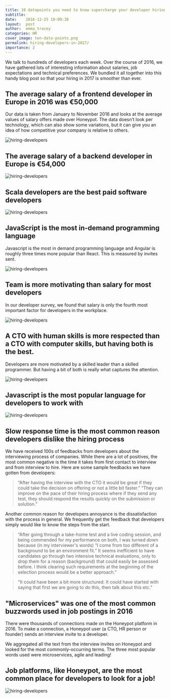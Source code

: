 ```yaml
---
title: 10 datapoints you need to know supercharge your developer hiring skills in 2017
subtitle:
date:    2016-12-25 10:09:38
layout:  post
author:  emma_tracey
categories: HR
cover_image: ten-data-points.png
permalink: hiring-developers-in-2017/
importance: 2
---
```


We talk to hundreds of developers each week. Over the course of 2016, we have gathered lots of interesting information about salaries, job expectations and technical preferences.  We bundled it all together into this handy blog post so that your hiring in 2017 is smoother than ever.

<!--more-->


## The average salary of a frontend developer in Europe in 2016 was €50,000

Our data is taken from January to November 2016 and looks at the average values of salary offers made over Honeypot. The data doesn’t look per technology, which can also show some variations, but it can give you an idea of how competitive your company is relative to others.

![hiring-developers](/assets/images/ten-data-points-avg-salary-frontend.png)

## The average salary of a backend developer in Europe is €54,000


![hiring-developers](/assets/images/ten-data-points-avg-salary-backend.png)

## Scala developers are the best paid software developers


![hiring-developers](/assets/images/ten-data-points-avg-salary-position.png)

## JavaScript is the most in-demand programming language

Javascript is the most in demand programming language and Angular is roughly three times more popular than React. This is measured by invites sent.

![hiring-developers](/assets/images/ten-data-points-demand-language.png)

## Team is more motivating than salary for most developers

In our developer survey, we found that salary is only the fourth most important factor for developers in the workplace.

![hiring-developers](/assets/images/important-factors.png)


## A CTO with human skills is more respected than a CTO with computer skills, but having both is the best.

Developers are more motivated by a skilled leader than a skilled programmer. But having a bit of both is really what captures the attention.


![hiring-developers](/assets/images/communication.png)

## Javascript is the most popular language for developers to work with

![hiring-developers](/assets/images/languages.png)

## Slow response time is the most common reason developers dislike the hiring process

We have received 100s of feedbacks from developers about the interviewing process of companies. While there are a lot of positives, the most common negative is the time it takes from first contact to interview and from interview to hire. Here are some sample feedbacks we have gotten from developers:

> “After having the interview with the CTO it would be great if they could take the decision on offering or not a little bit faster.”
“They can improve on the pace of their hiring process where if they send any test, they should respond the results quickly on the submission or solution.”

Another common reason for developers annoyance is the dissatisfaction with the process in general. We frequently get the feedback that developers simply would like to know the steps from the start.

> “After going through a take-home test and a live coding session, and being commended for my performance on both, I was turned down because (in my interviewer's words) “I come from too different of a background to be an environment fit.” It seems inefficient to have candidates go through two intensive technical evaluations, only to drop them for a reason (background) that could easily be assessed before. I think clearing such requirements at the beginning of the selection process would be a better approach.”

> “It could have been a bit more structured. It could have started with saying that first we are going to do this, then talk about this etc.”

## "Microservices" was one of the most common buzzwords used in job postings in 2016

There were thousands of connections made on the Honeypot platform in 2016. To make a connection, a Honeypot user (a CTO, HR person or founder) sends an interview invite to a developer.

We aggregated all the text from the interview invites on Honeypot and looked for the most commonly-occurring terms. The three most popular words used were microservices, agile and leading!

## Job platforms, like Honeypot, are the most common place for developers to look for a job!

![hiring-developers](/assets/images/look-for-job.png)

